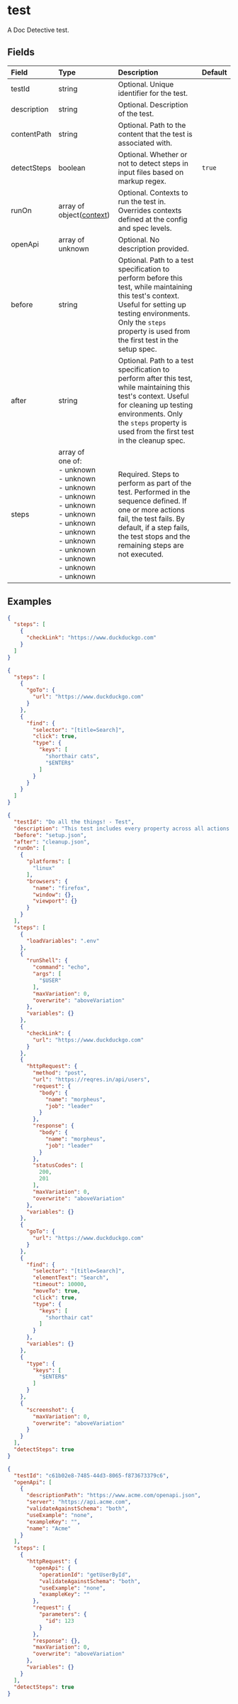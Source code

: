 
# test

A Doc Detective test.

## Fields

Field | Type | Description | Default
:-- | :-- | :-- | :--
testId | string | Optional. Unique identifier for the test. | 
description | string | Optional. Description of the test. | 
contentPath | string | Optional. Path to the content that the test is associated with. | 
detectSteps | boolean | Optional. Whether or not to detect steps in input files based on markup regex. | `true`
runOn | array of object([context](/docs/references/schemas/context)) | Optional. Contexts to run the test in. Overrides contexts defined at the config and spec levels. | 
openApi | array of unknown | Optional. No description provided. | 
before | string | Optional. Path to a test specification to perform before this test, while maintaining this test's context. Useful for setting up testing environments. Only the `steps` property is used from the first test in the setup spec. | 
after | string | Optional. Path to a test specification to perform after this test, while maintaining this test's context. Useful for cleaning up testing environments. Only the `steps` property is used from the first test in the cleanup spec. | 
steps | array of <br/>one of:<br/>- unknown<br/>- unknown<br/>- unknown<br/>- unknown<br/>- unknown<br/>- unknown<br/>- unknown<br/>- unknown<br/>- unknown<br/>- unknown<br/>- unknown<br/>- unknown<br/>- unknown | Required. Steps to perform as part of the test. Performed in the sequence defined. If one or more actions fail, the test fails. By default, if a step fails, the test stops and the remaining steps are not executed. | 

## Examples

```json
{
  "steps": [
    {
      "checkLink": "https://www.duckduckgo.com"
    }
  ]
}
```

```json
{
  "steps": [
    {
      "goTo": {
        "url": "https://www.duckduckgo.com"
      }
    },
    {
      "find": {
        "selector": "[title=Search]",
        "click": true,
        "type": {
          "keys": [
            "shorthair cats",
            "$ENTER$"
          ]
        }
      }
    }
  ]
}
```

```json
{
  "testId": "Do all the things! - Test",
  "description": "This test includes every property across all actions.",
  "before": "setup.json",
  "after": "cleanup.json",
  "runOn": [
    {
      "platforms": [
        "linux"
      ],
      "browsers": {
        "name": "firefox",
        "window": {},
        "viewport": {}
      }
    }
  ],
  "steps": [
    {
      "loadVariables": ".env"
    },
    {
      "runShell": {
        "command": "echo",
        "args": [
          "$USER"
        ],
        "maxVariation": 0,
        "overwrite": "aboveVariation"
      },
      "variables": {}
    },
    {
      "checkLink": {
        "url": "https://www.duckduckgo.com"
      }
    },
    {
      "httpRequest": {
        "method": "post",
        "url": "https://reqres.in/api/users",
        "request": {
          "body": {
            "name": "morpheus",
            "job": "leader"
          }
        },
        "response": {
          "body": {
            "name": "morpheus",
            "job": "leader"
          }
        },
        "statusCodes": [
          200,
          201
        ],
        "maxVariation": 0,
        "overwrite": "aboveVariation"
      },
      "variables": {}
    },
    {
      "goTo": {
        "url": "https://www.duckduckgo.com"
      }
    },
    {
      "find": {
        "selector": "[title=Search]",
        "elementText": "Search",
        "timeout": 10000,
        "moveTo": true,
        "click": true,
        "type": {
          "keys": [
            "shorthair cat"
          ]
        }
      },
      "variables": {}
    },
    {
      "type": {
        "keys": [
          "$ENTER$"
        ]
      }
    },
    {
      "screenshot": {
        "maxVariation": 0,
        "overwrite": "aboveVariation"
      }
    }
  ],
  "detectSteps": true
}
```

```json
{
  "testId": "c61b02e8-7485-44d3-8065-f873673379c6",
  "openApi": [
    {
      "descriptionPath": "https://www.acme.com/openapi.json",
      "server": "https://api.acme.com",
      "validateAgainstSchema": "both",
      "useExample": "none",
      "exampleKey": "",
      "name": "Acme"
    }
  ],
  "steps": [
    {
      "httpRequest": {
        "openApi": {
          "operationId": "getUserById",
          "validateAgainstSchema": "both",
          "useExample": "none",
          "exampleKey": ""
        },
        "request": {
          "parameters": {
            "id": 123
          }
        },
        "response": {},
        "maxVariation": 0,
        "overwrite": "aboveVariation"
      },
      "variables": {}
    }
  ],
  "detectSteps": true
}
```
